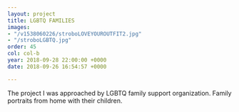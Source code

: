 ```yaml
---
layout: project
title: LGBTQ FAMILIES
images:
- "/v1538060226/stroboLOVEYOUROUTFIT2.jpg"
- "/stroboLGBTQ.jpg"
order: 45
col: col-b
year: 2018-09-28 22:00:00 +0000
date: 2018-09-26 16:54:57 +0000

---
```

The project I was approached by LGBTQ family support organization. Family portraits from home with their children.